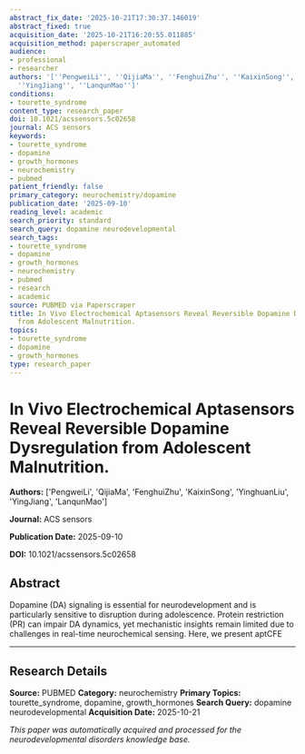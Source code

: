```yaml
---
abstract_fix_date: '2025-10-21T17:30:37.146019'
abstract_fixed: true
acquisition_date: '2025-10-21T16:20:55.011885'
acquisition_method: paperscraper_automated
audience:
- professional
- researcher
authors: '[''PengweiLi'', ''QijiaMa'', ''FenghuiZhu'', ''KaixinSong'', ''YinghuanLiu'',
  ''YingJiang'', ''LanqunMao'']'
conditions:
- tourette_syndrome
content_type: research_paper
doi: 10.1021/acssensors.5c02658
journal: ACS sensors
keywords:
- tourette_syndrome
- dopamine
- growth_hormones
- neurochemistry
- pubmed
patient_friendly: false
primary_category: neurochemistry/dopamine
publication_date: '2025-09-10'
reading_level: academic
search_priority: standard
search_query: dopamine neurodevelopmental
search_tags:
- tourette_syndrome
- dopamine
- growth_hormones
- neurochemistry
- pubmed
- research
- academic
source: PUBMED via Paperscraper
title: In Vivo Electrochemical Aptasensors Reveal Reversible Dopamine Dysregulation
  from Adolescent Malnutrition.
topics:
- tourette_syndrome
- dopamine
- growth_hormones
type: research_paper
---
```


# In Vivo Electrochemical Aptasensors Reveal Reversible Dopamine Dysregulation from Adolescent Malnutrition.

**Authors:** ['PengweiLi', 'QijiaMa', 'FenghuiZhu', 'KaixinSong', 'YinghuanLiu', 'YingJiang', 'LanqunMao']

**Journal:** ACS sensors

**Publication Date:** 2025-09-10

**DOI:** 10.1021/acssensors.5c02658

## Abstract

Dopamine (DA) signaling is essential for neurodevelopment and is particularly sensitive to disruption during adolescence. Protein restriction (PR) can impair DA dynamics, yet mechanistic insights remain limited due to challenges in real-time neurochemical sensing. Here, we present aptCFE

---

## Research Details

**Source:** PUBMED
**Category:** neurochemistry
**Primary Topics:** tourette_syndrome, dopamine, growth_hormones
**Search Query:** dopamine neurodevelopmental
**Acquisition Date:** 2025-10-21

*This paper was automatically acquired and processed for the neurodevelopmental disorders knowledge base.*
